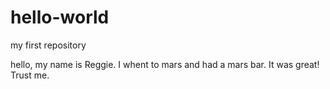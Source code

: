 # hello-world
my first repository

hello, my name is Reggie. I whent to mars and had a mars bar. It was great! Trust me.
